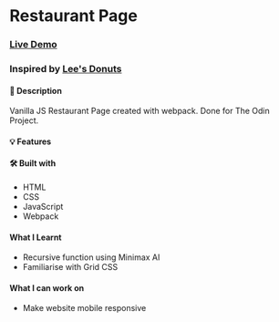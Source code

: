 # Restaurant Page

### [Live Demo](https://jianrong7.github.io/tictactoe/)
### Inspired by [Lee's Donuts](https://www.leesdonuts.ca/)

#### 📝 Description
Vanilla JS Restaurant Page created with webpack. Done for The Odin Project.

#### 💡 Features


#### 🛠️ Built with
* HTML
* CSS
* JavaScript
* Webpack

#### What I Learnt
- Recursive function using Minimax AI
- Familiarise with Grid CSS

#### What I can work on
- Make website mobile responsive